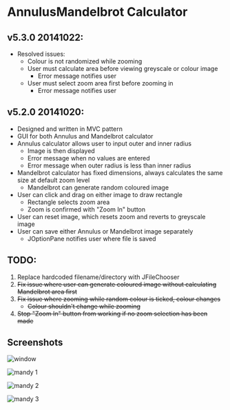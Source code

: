 # AnnulusMandelbrot Calculator

## v5.3.0 20141022:

- Resolved issues:
	- Colour is not randomized while zooming
	- User must calculate area before viewing greyscale or colour image
		- Error message notifies user
	- User must select zoom area first before zooming in
		- Error message notifies user

## v5.2.0 20141020:

- Designed and written in MVC pattern
- GUI for both Annulus and Mandelbrot calculator
- Annulus calculator allows user to input outer and inner radius
	- Image is then displayed
	- Error message when no values are entered
	- Error message when outer radius is less than inner radius
- Mandelbrot calculator has fixed dimensions, always calculates the same size at default zoom level
	- Mandelbrot can generate random coloured image
- User can click and drag on either image to draw rectangle
	- Rectangle selects zoom area
	- Zoom is confirmed with "Zoom In" button
- User can reset image, which resets zoom and reverts to greyscale image
- User can save either Annulus or Mandelbrot image separately
	- JOptionPane notifies user where file is saved

## TODO:

1. Replace hardcoded filename/directory with JFileChooser
2. ~~Fix issue where user can generate coloured image without calculating Mandelbrot area first~~
3. ~~Fix issue where zooming while random colour is ticked, colour changes~~
	- ~~Colour shouldn't change while zooming~~
4. ~~Stop "Zoom In" button from working if no zoom selection has been made~~

## Screenshots

![window](http://i.imgur.com/XBpWOmP.png)

![mandy 1](http://i.imgur.com/Sg2l7d8.png)

![mandy 2](http://i.imgur.com/rwJM5ds.png)

![mandy 3](http://i.imgur.com/03G21iu.png)